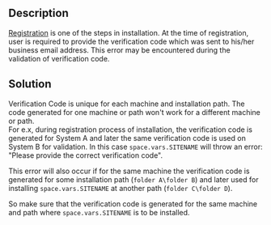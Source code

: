 ## Description

[Registration](../../../getting-started/installation.md#registration) is one of the steps in installation. At the time of registration, user is required to provide the verification code which was sent to his/her business email address. This error may be encountered during the validation of verification code. 

## Solution

Verification Code is unique for each machine and installation path. The code generated for one machine or path won't work for a different machine or path.  
For e.x, during registration process of installation, the verification code is generated for System A and later the same verification code is used on System B for validation. In this case <code class="expression">space.vars.SITENAME</code> will throw an error: "Please provide the correct verification code".  

This error will also occur if for the same machine the verification code is generated for some installation path (`folder A\folder B`) and later used for installing <code class="expression">space.vars.SITENAME</code> at another path (`folder C\folder D`).  

So make sure that the verification code is generated for the same machine and path where <code class="expression">space.vars.SITENAME</code> is to be installed.


